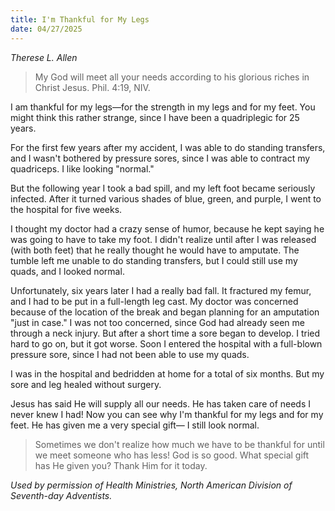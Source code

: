 ```yaml
---
title: I'm Thankful for My Legs
date: 04/27/2025
---
```


_Therese L. Allen_

> <p></p>
> My God will meet all your needs according to his glorious riches in Christ Jesus. Phil. 4:19, NIV.

I am thankful for my legs—for the strength in my legs and for my feet. You might think this rather strange, since I have been a quadriplegic for 25 years.

For the first few years after my accident, I was able to do standing transfers, and I wasn't bothered by pressure sores, since I was able to contract my quadriceps. I like looking "normal."

But the following year I took a bad spill, and my left foot became seriously infected. After it turned various shades of blue, green, and purple, I went to the hospital for five weeks.

I thought my doctor had a crazy sense of humor, because he kept saying he was going to have to take my foot. I didn't realize until after I was released (with both feet) that he really thought he would have to amputate. The tumble left me unable to do standing transfers, but I could still use my quads, and I looked normal.

Unfortunately, six years later I had a really bad fall. It fractured my femur, and I had to be put in a full-length leg cast. My doctor was concerned because of the location of the break and began planning for an amputation "just in case." I was not too concerned, since God had already seen me through a neck injury. But after a short time a sore began to develop. I tried hard to go on, but it got worse. Soon I entered the hospital with a full-blown pressure sore, since I had not been able to use my quads.

I was in the hospital and bedridden at home for a total of six months. But my sore and leg healed without surgery.

Jesus has said He will supply all our needs. He has taken care of needs I never knew I had! Now you can see why I'm thankful for my legs and for my feet. He has given me a very special gift— I still look normal.

> <callout></callout>
> Sometimes we don't realize how much we have to be thankful for until we meet someone who has less! God is so good. What special gift has He given you? Thank Him for it today.

_Used by permission of Health Ministries, North American Division of Seventh-day Adventists._